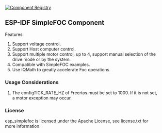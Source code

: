 [![Component Registry](https://components.espressif.com/components/espressif/esp_simplefoc/badge.svg)](https://components.espressif.com/components/espressif/esp_simplefoc)

## ESP-IDF SimpleFOC Component
 
Features:

1. Support voltage control.
2. Support Host computer control.
3. Support multiple motor control, up to 4, support manual selection of the drive mode or by the system.
4. Compatible with SimpleFOC examples.
5. Use IQMath to greatly accelerate Foc operations.


### Usage Considerations
1. The configTICK_RATE_HZ of Freertos must be set to 1000. If it is not set, a motor exception may occur.

### License
esp_simplefoc is licensed under the Apache License, see license.txt for more information.